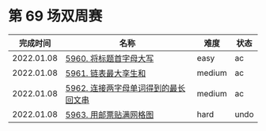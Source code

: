 # 第 69 场双周赛

**完成时间**|**名称**|**难度**|**状态**
------------|--------|--------|-------
2022.01.08|[5960. 将标题首字母大写](./5960.%20将标题首字母大写)|easy|ac
2022.01.08|[5961. 链表最大孪生和](./5661.%20链表最大孪生和)|medium|ac
2022.01.08|[5962. 连接两字母单词得到的最长回文串](./5662.%20连接两字母单词得到的最长回文串)|medium|ac
2022.01.08|[5963. 用邮票贴满网格图](./5663.%20用邮票贴满网格图)|hard|undo
